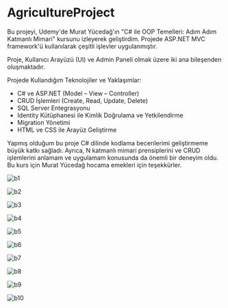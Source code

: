 # AgricultureProject

Bu projeyi, Udemy'de Murat Yücedağ'ın "C# ile OOP Temelleri: Adım Adım Katmanlı Mimari" kursunu izleyerek geliştirdim. Projede ASP.NET MVC framework'ü kullanılarak çeşitli işlevler uygulanmıştır.

Proje, Kullanıcı Arayüzü (UI) ve Admin Paneli olmak üzere iki ana bileşenden oluşmaktadır.

Projede Kullandığım Teknolojiler ve Yaklaşımlar:
- C# ve ASP.NET (Model – View – Controller)
- CRUD İşlemleri (Create, Read, Update, Delete)
- SQL Server Entegrasyonu
- Identity Kütüphanesi ile Kimlik Doğrulama ve Yetkilendirme
- Migration Yönetimi
- HTML ve CSS ile Arayüz Geliştirme

Yapmış olduğum bu proje C# dilinde kodlama becerilerimi geliştirmeme büyük katkı sağladı. Ayrıca, N katmanlı mimari prensiplerini ve CRUD işlemlerini anlamam ve uygulamam konusunda da önemli bir deneyim oldu. Bu kurs için Murat Yücedağ hocama emekleri için teşekkürler.


![b1](https://github.com/user-attachments/assets/209d5f59-815c-4106-9f15-9c28aa0867c1)

![b2](https://github.com/user-attachments/assets/392a3bfa-f8c0-41d3-8c5b-a7ae4f1b519f)

![b3](https://github.com/user-attachments/assets/071f0d15-b431-482d-aa55-f9ab9e9ff38b)

![b4](https://github.com/user-attachments/assets/2b872e3d-1c89-4048-b37f-0a352d4a7335)

![b5](https://github.com/user-attachments/assets/e760cc16-5cfc-47eb-b0f3-cc30649e61fd)

![b6](https://github.com/user-attachments/assets/23e84cd7-3e5a-4e06-98e2-6996ae4a7750)

![b7](https://github.com/user-attachments/assets/21aab0e6-f60e-4fe3-baf1-6105e6e97447)

![b8](https://github.com/user-attachments/assets/ba2177fe-ede7-4681-a6c7-1f813ee3910d)

![b9](https://github.com/user-attachments/assets/3f8ccada-35b7-49ff-8458-e08a20d589a7)

![b10](https://github.com/user-attachments/assets/c78e7bb1-4817-4d0a-a928-30e2ed57baad)

